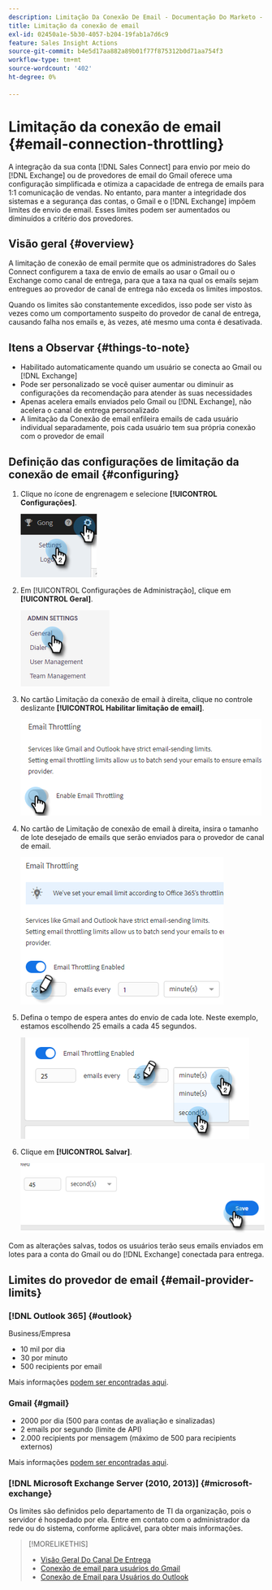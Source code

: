 ```yaml
---
description: Limitação Da Conexão De Email - Documentação Do Marketo - Documentação Do Produto
title: Limitação da conexão de email
exl-id: 02450a1e-5b30-4057-b204-19fab1a7d6c9
feature: Sales Insight Actions
source-git-commit: b4e5d17aa882a89b01f77f875312b0d71aa754f3
workflow-type: tm+mt
source-wordcount: '402'
ht-degree: 0%

---
```


# Limitação da conexão de email {#email-connection-throttling}

A integração da sua conta [!DNL Sales Connect] para envio por meio do [!DNL Exchange] ou de provedores de email do Gmail oferece uma configuração simplificada e otimiza a capacidade de entrega de emails para 1:1 comunicação de vendas. No entanto, para manter a integridade dos sistemas e a segurança das contas, o Gmail e o [!DNL Exchange] impõem limites de envio de email. Esses limites podem ser aumentados ou diminuídos a critério dos provedores.

## Visão geral {#overview}

A limitação de conexão de email permite que os administradores do Sales Connect configurem a taxa de envio de emails ao usar o Gmail ou o Exchange como canal de entrega, para que a taxa na qual os emails sejam entregues ao provedor de canal de entrega não exceda os limites impostos.

Quando os limites são constantemente excedidos, isso pode ser visto às vezes como um comportamento suspeito do provedor de canal de entrega, causando falha nos emails e, às vezes, até mesmo uma conta é desativada.

## Itens a Observar {#things-to-note}

* Habilitado automaticamente quando um usuário se conecta ao Gmail ou [!DNL Exchange]
* Pode ser personalizado se você quiser aumentar ou diminuir as configurações da recomendação para atender às suas necessidades
* Apenas acelera emails enviados pelo Gmail ou [!DNL Exchange], não acelera o canal de entrega personalizado
* A limitação da Conexão de email enfileira emails de cada usuário individual separadamente, pois cada usuário tem sua própria conexão com o provedor de email

## Definição das configurações de limitação da conexão de email {#configuring}

1. Clique no ícone de engrenagem e selecione **[!UICONTROL Configurações]**.

   ![](assets/email-connection-throttling-1.png)

1. Em [!UICONTROL Configurações de Administração], clique em **[!UICONTROL Geral]**.

   ![](assets/email-connection-throttling-2.png)

1. No cartão Limitação da conexão de email à direita, clique no controle deslizante **[!UICONTROL Habilitar limitação de email]**.

   ![](assets/email-connection-throttling-3.png)

1. No cartão de Limitação de conexão de email à direita, insira o tamanho de lote desejado de emails que serão enviados para o provedor de canal de email.

   ![](assets/email-connection-throttling-4.png)

1. Defina o tempo de espera antes do envio de cada lote. Neste exemplo, estamos escolhendo 25 emails a cada 45 segundos.

   ![](assets/email-connection-throttling-5.png)

1. Clique em **[!UICONTROL Salvar]**.

   ![](assets/email-connection-throttling-6.png)

Com as alterações salvas, todos os usuários terão seus emails enviados em lotes para a conta do Gmail ou do [!DNL Exchange] conectada para entrega.

## Limites do provedor de email {#email-provider-limits}

### [!DNL Outlook 365] {#outlook}

Business/Empresa

* 10 mil por dia
* 30 por minuto
* 500 recipients por email

Mais informações [podem ser encontradas aqui](https://docs.microsoft.com/en-us/office365/servicedescriptions/exchange-online-service-description/exchange-online-limits?redirectedfrom=MSDN#RecipientLimits).

### Gmail {#gmail}

* 2000 por dia (500 para contas de avaliação e sinalizadas)
* 2 emails por segundo (limite de API)
* 2.000 recipients por mensagem (máximo de 500 para recipients externos)

Mais informações [podem ser encontradas aqui](https://support.google.com/a/answer/166852?hl=en).

### [!DNL Microsoft Exchange Server (2010, 2013)] {#microsoft-exchange}

Os limites são definidos pelo departamento de TI da organização, pois o servidor é hospedado por ela. Entre em contato com o administrador da rede ou do sistema, conforme aplicável, para obter mais informações.

>[!MORELIKETHIS]
>
>* [Visão Geral Do Canal De Entrega](/help/marketo/product-docs/marketo-sales-connect/email/email-delivery/delivery-channel-overview.md)
>* [Conexão de email para usuários do Gmail](/help/marketo/product-docs/marketo-sales-connect/email-plugins/gmail/email-connection-for-gmail-users.md)
>* [Conexão de Email para Usuários do Outlook](/help/marketo/product-docs/marketo-sales-connect/email-plugins/msc-for-outlook/email-connection-for-outlook-users.md)
